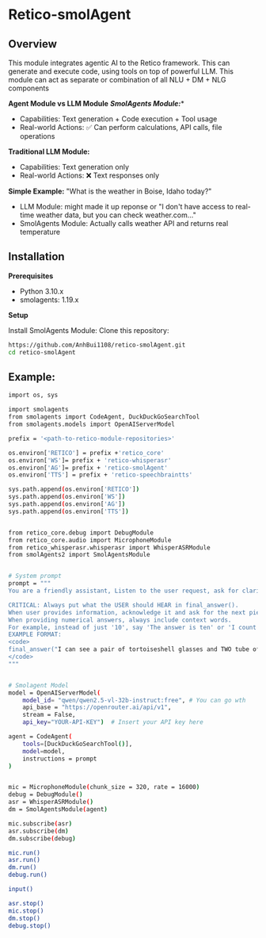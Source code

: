 # Retico-smolAgent

## Overview
This module integrates agentic AI to the Retico framework. This can generate and execute code, using tools on top of powerful LLM. This module can act as separate or combination of all NLU + DM + NLG components

**Agent Module vs LLM Module**
***SmolAgents Module:****

- Capabilities: Text generation + Code execution + Tool usage
- Real-world Actions: ✅ Can perform calculations, API calls, file operations

****Traditional LLM Module:****
- Capabilities: Text generation only
- Real-world Actions: ❌ Text responses only

****Simple Example:**** "What is the weather in Boise, Idaho today?"

- LLM Module: might made it up reponse or "I don't have access to real-time weather data, but you can check weather.com..."
- SmolAgents Module: Actually calls weather API and returns real temperature


## Installation
**Prerequisites**
- Python 3.10.x
- smolagents: 1.19.x


**Setup**

Install SmolAgents Module:
Clone this repository:
```bash
https://github.com/AnhBui1108/retico-smolAgent.git
cd retico-smolAgent
```

## Example:
```bash
import os, sys

import smolagents
from smolagents import CodeAgent, DuckDuckGoSearchTool
from smolagents.models import OpenAIServerModel

prefix = '<path-to-retico-module-repositories>'

os.environ['RETICO'] = prefix +'retico_core'
os.environ['WS']= prefix + 'retico-whisperasr'
os.environ['AG']= prefix + 'retico-smolAgent'
os.environ['TTS'] = prefix + 'retico-speechbraintts'

sys.path.append(os.environ['RETICO'])
sys.path.append(os.environ['WS'])
sys.path.append(os.environ['AG'])
sys.path.append(os.environ['TTS'])


from retico_core.debug import DebugModule
from retico_core.audio import MicrophoneModule
from retico_whisperasr.whisperasr import WhisperASRModule
from smolAgents2 import SmolAgentsModule


# System prompt
prompt = """
You are a friendly assistant, Listen to the user request, ask for clarification of you need more information

CRITICAL: Always put what the USER should HEAR in final_answer().
When user provides information, acknowledge it and ask for the next piece of information needed.
When providing numerical answers, always include context words. 
For example, instead of just '10', say 'The answer is ten' or 'I count ten items'.
EXAMPLE FORMAT:
<code>
final_answer("I can see a pair of tortoiseshell glasses and TWO tube of lip gloss on a wooden surface.")
</code>
"""


# Smolagent Model
model = OpenAIServerModel(
    model_id= "qwen/qwen2.5-vl-32b-instruct:free", # You can go wth 
    api_base = "https://openrouter.ai/api/v1",
    stream = False,
    api_key="YOUR-API-KEY")  # Insert your API key here

agent = CodeAgent(
    tools=[DuckDuckGoSearchTool()],
    model=model,
    instructions = prompt
)


mic = MicrophoneModule(chunk_size = 320, rate = 16000)
debug = DebugModule()
asr = WhisperASRModule()
dm = SmolAgentsModule(agent)

mic.subscribe(asr)
asr.subscribe(dm)
dm.subscribe(debug)

mic.run()
asr.run()
dm.run()
debug.run()

input()

asr.stop()
mic.stop()
dm.stop()
debug.stop()


